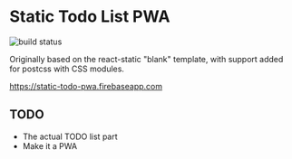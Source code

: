 # Static Todo List PWA

![build status](https://travis-ci.org/dmchoull/static-todo-pwa.svg?branch=master)

Originally based on the react-static "blank" template, with support added for postcss with CSS modules.

https://static-todo-pwa.firebaseapp.com

## TODO
 * The actual TODO list part
 * Make it a PWA
